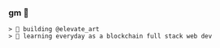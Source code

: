 ### gm 👋
```
> 🔭 building @elevate_art
> 🌱 learning everyday as a blockchain full stack web dev
```

<!--
**rosh-eth/rosh-eth** is a ✨ _special_ ✨ repository because its `README.md` (this file) appears on your GitHub profile.

Here are some ideas to get you started:



- 👯 I’m looking to collaborate on ...
- 🤔 I’m looking for help with ...
- 💬 Ask me about ...
- 📫 How to reach me: ...
- 😄 Pronouns: ...
- ⚡ Fun fact: ...
-->
